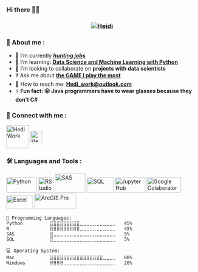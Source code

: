 ### Hi there 👋🏻

<h3 align="center"><a href="https://www.linkedin.com/in/hedi-wang/">
   <img alt="Heidi" src="https://readme-typing-svg.herokuapp.com?font=Fira+Code&pause=1000&color=#BDDD41FF&width=435&lines=I'm+Heidi;;A+Beginner+Data+Scientist" alt="Typing SVG" /></a>
</h3>

<h3>🔎 About me :</h3>

- 🔭 I’m currently ***[hunting jobs](https://imgix.ranker.com/user_node_img/50103/1002043326/original/a-huge-passion-of-mine-photo-u1?auto=format&q=60&fit=crop&fm=pjpg&dpr=2&w=375)***
- 🌱 I’m learning: **[Data Science and Machine Learning with Python](https://eportfolio.mygreatlearning.com/hedi-wang)**
- 👯 I’m looking to collaborate on **projects with data scientists**
- ❓ Ask me about **[the GAME I play the most](https://static1.thegamerimages.com/wordpress/wp-content/uploads/2019/06/Breath-Of-THe-Wild-Link-Learns-To-Jump-Know-Your-Meme.jpg)**
- 📧 How to reach me: **Hedi_work@outlook.com**
- ⚡ **Fun fact: 😛 Java programmers have to wear glasses because they don't C#**


<h3>🔗 Connect with me :</h3>
<p>
   <a href="https://www.kaggle.com/hediwork" ><img align="center" src="https://www.kaggle.com/static/images/site-logo.svg" alt="HediWork" height="60" width="60"/></a>
   <a href="https://www.LinkedIn.com/in/HediWork"><img align="center" src="https://www.fpsa.org/wp-content/uploads/linkedin-logo-copy.png" alt="HediWork" height="30" width="30"/></a> 
</p>

<h3>🛠 Languages and Tools :</h3>
<p>
   <!-- Python -->
   <a href="https://github.com/HediWork/Data-Analysis-Projects-using-Python" > 
   <img src="https://logos-world.net/wp-content/uploads/2021/10/Python-Symbol.png" alt="Python" width="80" height="40"/></a>
   <!-- RStudio -->
   <a href="https://github.com/HediWork/Data-Analysis-Projects-using-R-and-SAS" > 
   <img src="https://d33wubrfki0l68.cloudfront.net/dd8ddc34fe29a71c81183dbe3436cfabbb540e44/b7152/assets/img/rstudio-ball.svg" alt="RStudio" width="40" height="40"/></a>  
   <!-- SAS -->
   <a href="https://github.com/HediWork/Data-Analysis-Projects-using-R-and-SAS" > 
   <img src="https://www.sas.com/en_us/home/refs/sas-viya-cloud-providers/_jcr_content/par/styledcontainer_copy/par/image_copy_copy.img.png/1620854004632.png" alt="SAS" width="80" height="50"/></a> 
   <!-- SQL -->
   <a href="https://github.com/HediWork/Data-Analysis-Projects-using-SQL-and-R"> 
   <img src="https://upload.wikimedia.org/wikipedia/commons/8/87/Sql_data_base_with_logo.png" alt="SQL" width="70" height="40"/></a>
   <!-- JupyterHub -->
   <a href="https://github.com/HediWork/Data-Analysis-Projects-using-Python" > 
   <img src="https://jupyter.org/assets/homepage/hublogo.svg" alt="JupyterHub" width="80" height="40"/></a>
   <!-- Google Colaboratory -->
   <a href="https://github.com/HediWork/Data-Analysis-Projects-using-Python" > 
   <img src="https://repository-images.githubusercontent.com/304608186/0b06d300-5dc1-11eb-9a33-97a745c89ceb" alt="Google Colaboratory" width="90" height="40"/></a>
   <!-- Excel -->
   <a href="https://github.com/HediWork/Data-Analysis-Projects-using-R-and-SAS" > 
   <img src="https://logos-world.net/wp-content/uploads/2022/02/Microsoft-Excel-Logo.png" alt="Excel" width="70" height="35"/></a>
   <!-- ArcGIS Pro-->
   <a href="https://github.com/HediWork/Data-Analysis-Projects-using-R-and-SAS" > 
   <img src="https://static.wixstatic.com/media/93699d_d55fd3a2527748dcac7c5fc02d0509d4~mv2.png/v1/fill/w_382,h_122,al_c,lg_1,q_85,enc_auto/desite_migrate2arcgispro_logoarcgispro_p.png" alt="ArcGIS Pro" width="110" height="40"/></a>
</p>   


```
💬 Programming Languages:
Python          ⣿⣿⣿⣿⣿⣿⣿⣿⣿⣀⣀⣀⣀⣀⣀⣀⣀⣀⣀⣀   45% 
R               ⣿⣿⣿⣿⣿⣿⣿⣿⣿⣀⣀⣀⣀⣀⣀⣀⣀⣀⣀⣀   45%
SAS             ⣿⣀⣀⣀⣀⣀⣀⣀⣀⣀⣀⣀⣀⣀⣀⣀⣀⣀⣀⣀   5%
SQL             ⣿⣀⣀⣀⣀⣀⣀⣀⣀⣀⣀⣀⣀⣀⣀⣀⣀⣀⣀⣀   5%

💻 Operating System:
Mac             ⣿⣿⣿⣿⣿⣿⣿⣿⣿⣿⣿⣿⣿⣿⣿⣿⣀⣀⣀⣀   80%
Windows         ⣿⣿⣿⣿⣀⣀⣀⣀⣀⣀⣀⣀⣀⣀⣀⣀⣀⣀⣀⣀   20% 
```


